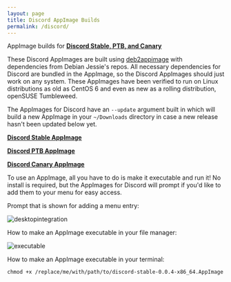 ```yaml
---
layout: page
title: Discord AppImage Builds
permalink: /discord/
---
```


AppImage builds for **[Discord Stable, PTB, and Canary](https://discordapp.com)**

These Discord AppImages are built using [deb2appimage](https://github.com/simoniz0r/deb2appimage) with dependencies from Debian Jessie's repos.  All necessary dependencies for Discord are bundled in the AppImage, so the Discord AppImages should just work on any system.  These AppImages have been verified to run on Linux distributions as old as CentOS 6 and even as new as a rolling distribution, openSUSE Tumbleweed.

The AppImages for Discord have an `--update` argument built in which will build a new AppImage in your `~/Downloads` directory in case a new release hasn't been updated below yet.

**[Discord Stable AppImage](https://github.com/simoniz0r/Discord-AppImage/releases)**

**[Discord PTB AppImage](https://github.com/simoniz0r/Discord-PTB-AppImage/releases)**

**[Discord Canary AppImage](https://github.com/simoniz0r/Discord-Canary-AppImage/releases)**

To use an AppImage, all you have to do is make it executable and run it!  No install is required, but the AppImages for Discord will prompt if you'd like to add them to your menu for easy access.

Prompt that is shown for adding a menu entry:

![desktopintegration](https://u.teknik.io/DSo4J.png)

How to make an AppImage executable in your file manager:

![executable](https://u.teknik.io/rEZBa.gif)

How to make an AppImage executable in your terminal:

```
chmod +x /replace/me/with/path/to/discord-stable-0.0.4-x86_64.AppImage
```
